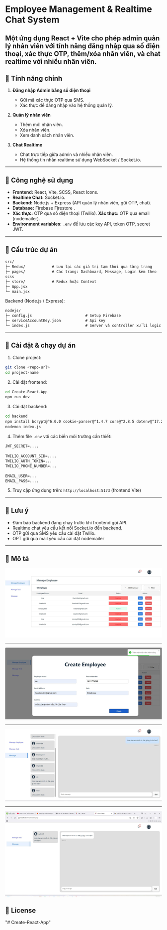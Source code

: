 
# Employee Management & Realtime Chat System

Một ứng dụng **React + Vite** cho phép **admin quản lý nhân viên** với tính năng đăng nhập qua số điện thoại, xác thực OTP, thêm/xóa nhân viên, và chat realtime với nhiều nhân viên.
---

## 🔹 Tính năng chính

1. **Đăng nhập Admin bằng số điện thoại**
   - Gửi mã xác thực OTP qua SMS.
   - Xác thực để đăng nhập vào hệ thống quản lý.

2. **Quản lý nhân viên**
   - Thêm mới nhân viên.
   - Xóa nhân viên.
   - Xem danh sách nhân viên.

3. **Chat Realtime**
   - Chat trực tiếp giữa admin và nhiều nhân viên.
   - Hệ thống tin nhắn realtime sử dụng WebSocket / Socket.io.

---

## 🔹 Công nghệ sử dụng

- **Frontend:** React, Vite, SCSS, React Icons.
- **Realtime Chat:** Socket.io.
- **Backend:** Node.js + Express (API quản lý nhân viên, gửi OTP, chat).
- **Database:** Firebase Firestore .
- **Xác thực:** OTP qua số điện thoại (Twilio).
  **Xác thực:** OTP qua email (nodemailer).
- **Environment variables:** `.env` để lưu các key API, token OTP, secret JWT.

---

## 🔹 Cấu trúc dự án

```
src/
├─ Redux/            # Lưu lại các giá trị tạm thời qua từng trang
├─ pages/            # Các trang: Dashboard, Message, Login kèm theo scss
├─ store/            # Redux hoặc Context
├─ App.jsx
└─ main.jsx
```

Backend (Node.js / Express):
```
nodejs/
├─ config.js                        # Setup Firebase
├─ serviceAccountKey.json           # Api key
└─ index.js                         # Server và controller xử lí logic
```

---

## 🔹 Cài đặt & chạy dự án

1. Clone project:
```bash
git clone <repo-url>
cd project-name
```

2. Cài đặt frontend:
```bash
cd Create-React-App
npm run dev
```

3. Cài đặt backend:
```bash
cd backend
npm install bcrypt@^6.0.0 cookie-parser@^1.4.7 cors@^2.8.5 dotenv@^17.2.1 express@^5.1.0 firebase@^12.1.0 firebase-admin@^13.4.0 jsonwebtoken@^9.0.2 nodemailer@^7.0.5 nodemon@^3.1.10 socket.io@^4.8.1 socket.io-client@^4.8.1 twilio@^5.8.0
nodemon index.js
```

4. Thêm file `.env` với các biến môi trường cần thiết:
```
JWT_SECRET=....

TWILIO_ACCOUNT_SID=....
TWILIO_AUTH_TOKEN=...
TWILIO_PHONE_NUMBER=... 

EMAIL_USER=...
EMAIL_PASS=....
```

5. Truy cập ứng dụng trên: `http://localhost:5173` (frontend Vite)

---

## 🔹 Lưu ý

- Đảm bảo backend đang chạy trước khi frontend gọi API.
- Realtime chat yêu cầu kết nối Socket.io đến backend.
- OTP gửi qua SMS yêu cầu cài đặt Twilio.
- OPT gửi qua mail yêu cầu cài đặt nodemailer

---

## 🔹 Mô tả
![Giao diện quản lí admin. Trang thái Inactive tức là tài khoản chưa được đăng nhập còn active thì đã được kích hoạt](./screenshots/hinh2.jpg)

---
![Giao diện thêm một nhân viên thành công](./screenshots/hinh3.jpg)

---
![Giao diện chat Realtime dành cho admin](./screenshots/hinh5.jpg)

---
![Giao diện chat Realtime dành cho nhân viên](./screenshots/hinh6.jpg)




## 🔹 License
"# Create-React-App" 

